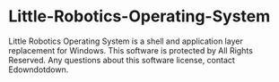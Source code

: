 # Little-Robotics-Operating-System
Little Robotics Operating System is a shell and application layer replacement for Windows. This software is protected by All Rights Reserved. Any questions about this software license, contact Edowndotdown.
